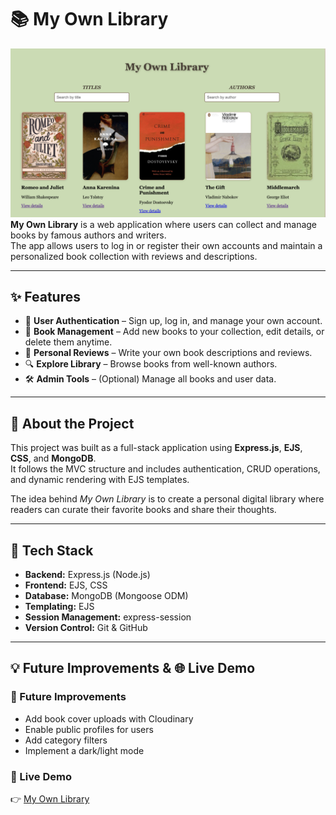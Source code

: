 # 📚 My Own Library


![library](public/Screenshot.png)
**My Own Library** is a web application where users can collect and manage books by famous authors and writers.  
The app allows users to log in or register their own accounts and maintain a personalized book collection with reviews and descriptions.

---

## ✨ Features

- 👤 **User Authentication** – Sign up, log in, and manage your own account.  
- 📖 **Book Management** – Add new books to your collection, edit details, or delete them anytime.  
- 📝 **Personal Reviews** – Write your own book descriptions and reviews.  
- 🔍 **Explore Library** – Browse books from well-known authors.  
- 🛠️ **Admin Tools** – (Optional) Manage all books and user data.  

---

## 🧠 About the Project

This project was built as a full-stack application using **Express.js**, **EJS**, **CSS**, and **MongoDB**.  
It follows the MVC structure and includes authentication, CRUD operations, and dynamic rendering with EJS templates.  

The idea behind *My Own Library* is to create a personal digital library where readers can curate their favorite books and share their thoughts.

---

## 🧩 Tech Stack

- **Backend:** Express.js (Node.js)  
- **Frontend:** EJS, CSS  
- **Database:** MongoDB (Mongoose ODM)  
- **Templating:** EJS  
- **Session Management:** express-session  
- **Version Control:** Git & GitHub  

---

## 💡 Future Improvements & 🌐 Live Demo


### 🔮 Future Improvements
- Add book cover uploads with Cloudinary  
- Enable public profiles for users  
- Add category filters 
- Implement a dark/light mode  

### 🚀 Live Demo
👉 [My Own Library](https://your-app-link.com)